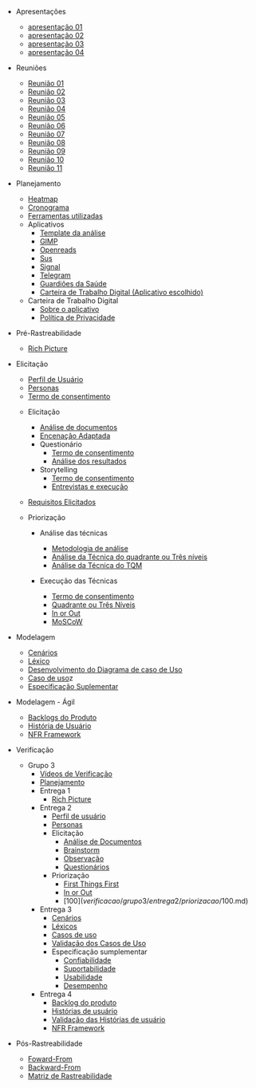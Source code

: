 
* Apresentações
  - [apresentação 01](/apresentacoes/apresentacao01.md)
  - [apresentação 02](/apresentacoes/apresentacao02.md)
  - [apresentação 03](/apresentacoes/apresentacao03.md)
  - [apresentação 04](/apresentacoes/apresentacao04.md)

* Reuniões
  - [Reunião 01](reunioes/ata01.md)
  - [Reunião 02](reunioes/ata02.md)
  - [Reunião 03](reunioes/ata03.md)
  - [Reunião 04](reunioes/ata04.md)
  - [Reunião 05](reunioes/ata05.md)
  - [Reunião 06](reunioes/ata06.md)
  - [Reunião 07](reunioes/ata07.md)
  - [Reunião 08](reunioes/ata08.md)
  - [Reunião 09](reunioes/ata09.md)
  - [Reunião 10](reunioes/ata10.md)
  - [Reunião 11](reunioes/ata11.md)
  
* Planejamento 
  - [Heatmap](planejamento/heatmap.md)
  - [Cronograma](planejamento/Cronograma.md)
  - [Ferramentas utilizadas](planejamento/ferramentas.md)
  * Aplicativos
    - [Template da análise](planejamento/aplicativos/Templete_Analise.md)
    - [GIMP](planejamento/aplicativos/analise_GIMP.md)
    - [Openreads](planejamento/aplicativos/analise_Openreads.md)
    - [Sus](planejamento/aplicativos/analise_sus.md)
    - [Signal](planejamento/aplicativos/analise_Signal.md)
    - [Telegram](planejamento/aplicativos/analise_Telegram.md)
    - [Guardiões da Saúde](planejamento/aplicativos/analise_Guardioes.md)
    - [Carteira de Trabalho Digital (Aplicativo escolhido)](planejamento/aplicativos/analise_carteiradigitaldetrabalho.md)
  * Carteira de Trabalho Digital
    - [Sobre o aplicativo](planejamento/carteiraDigital/sobreCarteiraDigital.md)
    - [Política de Privacidade](planejamento/carteiraDigital/termosApp.md)
* Pré-Rastreabilidade
  - [Rich Picture](planejamento/rich_picture.md)

* Elicitação
  - [Perfil de Usuário](Elicitacao/PerfilDeUsuario.md)
  - [Personas](Elicitacao/Personas/TodasPersonas.md)
  - [Termo de consentimento](Elicitacao/TecnicasElicitacao/Execucao/Storytelling/TermoConsentimento.md)
      
  * Elicitação        
      - [Análise de documentos](Elicitacao/TecnicasElicitacao/Execucao/AnaliseDocumentos.md)
      - [Encenação Adaptada](Elicitacao/TecnicasElicitacao/Execucao/EncenacaoAdaptada.md)
      * Questionário
          - [Termo de consentimento](Elicitacao/TecnicasElicitacao/Execucao/Questionários/TermoConsentimento01.md)
          - [Análise dos resultados](Elicitacao/TecnicasElicitacao/Execucao/Questionários/Questionario.md)
      * Storytelling
          - [Termo de consentimento](Elicitacao/TecnicasElicitacao/Execucao/Storytelling/TermoConsentimento.md)
          - [Entrevistas e execução](Elicitacao/TecnicasElicitacao/Execucao/Storytelling/Storytelling.md)

            
  * [Requisitos Elicitados](Elicitacao/ResquisitosCorrigidos.md)

  * Priorização
      * Análise das técnicas
          - [Metodologia de análise](Elicitacao/Priorizacao/AnaliseMetodologia.md)
          - [Análise da Técnica do quadrante ou Três níveis](Elicitacao/Priorizacao/tecnicaClassificacao.md)
          - [Análise da Técnica do TQM](Elicitacao/Priorizacao/tecnicaTQM.md)
            
      * Execução das Técnicas
        - [Termo de consentimento](Elicitacao/Priorizacao/Execucao/TermoConsentimentoPriorizacao.md)
        - [Quadrante ou Três Níveis](Elicitacao/Priorizacao/Execucao/QuadranteTresNiveis.md)
        - [In or Out](Elicitacao/Priorizacao/Execucao/InOrOut.md)
        - [MoSCoW](Elicitacao/Priorizacao/Execucao/MoSCoW.md)

* Modelagem
  - [Cenários](/modelagem/cenarios.md)
  - [Léxico](/modelagem/lexico.md)
  - [Desenvolvimento do Diagrama de caso de Uso](/ignore/IgnoreDiagramaCasoUso.md)
  - [Caso de uso](/modelagem/casoDeUso.md)z
  - [Especificação Suplementar](/modelagem/especSuplementar.md)

* Modelagem - Ágil
  - [Backlogs do Produto](modelagemAgil/backlog.md)
  - [História de Usuário](modelagemAgil/historiaUsuario.md)
  - [NFR Framework](modelagemAgil/NFR.md)


* Verificação

    * Grupo 3
      - [Vídeos de Verificação](verificacao/grupo3/videosValidacao.md)
      - [Planejamento](verificacao/grupo3/Planejamento.md)
      * Entrega 1
        - [Rich Picture](verificacao/grupo3/entrega1/richPicture.md)
      * Entrega 2
        - [Perfil de usuário](verificacao/grupo3/entrega2/perfilUsuário.md)
        - [Personas](verificacao/grupo3/entrega2/personas.md)
        * Elicitação
          -  [Análise de Documentos](verificacao/grupo3/entrega2/elicitacao/analiseDocumentos.md)
          -  [Brainstorm](verificacao/grupo3/entrega2/elicitacao/brainstorm.md)
          -  [Observação](verificacao/grupo3/entrega2/elicitacao/observacao.md)
          -  [Questionários](verificacao/grupo3/entrega2/elicitacao/questionarios.md)
         * Priorização
            - [First Things First](verificacao/grupo3/entrega2/priorizacao/FirstThingsFirst.md) 
            - [In or Out](verificacao/grupo3/entrega2/priorizacao/InOrOut.md) 
            - [100$](verificacao/grupo3/entrega2/priorizacao/100$.md)
      * Entrega 3
        - [Cenários](verificacao/grupo3/entrega3/cenarios.md)
        - [Léxicos](verificacao/grupo3/entrega3/lexicos.md)
        - [Casos de uso](verificacao/grupo3/entrega3/casosDeUso.md)
        - [Validação dos Casos de Uso](/verificacao/grupo3/entrega3/validacaoCasosDeUso.md)
        * Especificação sumplementar
          - [Confiabilidade](verificacao/grupo3/entrega3/especSuplementar/Confiabilidade.md)
          - [Suportabilidade](verificacao/grupo3/entrega3/especSuplementar/Suportabilidade.md)
          - [Usabilidade](verificacao/grupo3/entrega3/especSuplementar/Usabilidade.md)
          - [Desempenho](verificacao/grupo3/entrega3/especSuplementar/desempenho.md)
      * Entrega 4
        - [Backlog do produto](verificacao/grupo3/entrega4/backlog.md)
        - [Histórias de usuário](verificacao/grupo3/entrega4/historiasUsuario.md)
        - [Validação das Histórias de usuário](verificacao/grupo3/entrega4/validacaoHistoriasUsuario.md)
        - [NFR Framework](verificacao/grupo3/entrega4/NFR.md)

* Pós-Rastreabilidade 
  - [Foward-From](/docs/posRastreabilidade/fowardFrom.md)
  - [Backward-From](/docs/posRastreabilidade/backwardFrom.md)
  - [Matriz de Rastreabilidade](/docs/posRastreabilidade/matriz.md)

<!-- 
* Entrega final --> 
